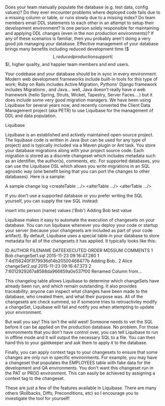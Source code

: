 Does your team manually populate the database (e.g. test data, config values)?  Do they ever encounter problems where deployed code fails due to a missing column or table, or runs slowly due to a missing index? Do team members email DDL statements to each other in an attempt to setup their development environment? Is one person solely responsible for maintaining and applying DDL changes (even in the non production environments)? If any of these scenarios is familiar, then you probably aren't doing a very good job managing your database. Effective management of your database brings many benefits including reduced development time ($$$), reduced production support ($$$), higher quality, and happier team members and end users. 
 
Your codebase and your database should be in sync in every environment. Modern web development frameworks include built-in tools for this type of work; Ruby on Rails includes Active Migration, Pythons' Django framework includes Migrations , and Java... well, Java doesn't really have *a* web framework (hello Spring, Struts, Wicket, Tapestry, Server Faces....) but it does include some very good migration managers. We have been using Liquibase for several years now, and recently converted the Client Data Management project (aka PETR) to use Liquibase for the management of DDL and data population. 
 
Liquibase
 
Liquibase is an established and actively maintained open-source project. The liquibase code is written in Java (but can be used for any type of project) and is typically included via a Maven plugin or Ant task. You store your database migrations along with your project source code. Each migration is stored as a discrete changeset which includes metadata such as an identifier, the author(s), comments, etc. For supported databases, you can use the Liquibase DSL which allows you write migrations in an SQL agnostic way (one benefit being that you can port the changes to other databases). Here is a sample:
 
<databaseChangeLog
  xmlns="http://www.liquibase.org/xml/ns/dbchangelog/1.7"
  xmlns:xsi="http://www.w3.org/2001/XMLSchema-instance"
  xsi:schemaLocation="http://www.liquibase.org/xml/ns/dbchangelog/1.7
         http://www.liquibase.org/xml/ns/dbchangelog/dbchangelog-1.7.xsd">
    <changeSet id="1" author="bob">
        <comment>A sample change log</comment>
        <createTable .../>
    </changeSet>
    <changeSet id="2" author="bob" runAlways="true">
        <alterTable .../>
    </changeSet>
    <changeSet id="3" author="alice" failOnError="false" dbms="oracle">
        <alterTable .../>
    </changeSet>
</databaseChangeLog>
 
If you don't use a supported database or you prefer writing the SQL yourself, you can supply the raw SQL instead:
 
<databaseChangeLog
  xmlns="http://www.liquibase.org/xml/ns/dbchangelog/1.7"
  xmlns:xsi="http://www.w3.org/2001/XMLSchema-instance"
  xsi:schemaLocation="http://www.liquibase.org/xml/ns/dbchangelog/1.7
         http://www.liquibase.org/xml/ns/dbchangelog/dbchangelog-1.7.xsd">
    <changeSet author="bob" id="101">
        <sql>
            insert into person (name) values ('Bob')
            <comment>Adding Bob test value</comment>
        </sql>
    </changeSet>
    <changeSet author="bob" id="101">
        <sqlFile dbms="h2, oracle"
            encoding="utf8"
            endDelimiter="\nGO"
            path="my/path/file.sql"
            relativeToChangelogFile="true"
            splitStatements="true"
            stripComments="true"/>
    </changeSet>
</databaseChangeLog>
 
Liquibase makes it easy to automate the execution of changesets on your database. You can run liquibase whenever you deploy your code or startup your server (because your changesets are included as part of your code artifact). By default, Liquibase uses a special table in your database to store metadata for all of the changesets it has applied. It typically looks like this:
 
ID 	AUTHOR 	FILENAME 	DATEEXECUTED 	ORDER	MD5SUM	COMMENTS
1	Bob	changeSet1.sql	2015-11-23 09:16:47.280	1	7:4d156240f3f79936d14b20500468477b 	Adding Bob..
2	Alice	changeSet2.sql	2015-11-23 09:16:47.373	2	7:6012929267a8588da966859a0e537f00	Renamed Column from...
 
This changelog table allows Liquibase to determine which changeSets have already been run, and which remain outstanding. It also provides traceability; anyone can inspect what changes have been made to the database, who created them, and what their purpose was. All of the changesets are check summed, so if someone tries to retroactivley modify a changeSet, Liquibase will fail and notify you when attempting to update your environment. 
 
But wait you say! This isn't the wild west! Someone needs to vet the SQL before it can be applied on the production database. No problem. For those environments that you don't have control over, you can tell Liquibase to run in offline mode and it will output the necessary SQL to a file.  You can then hand this to your gatekeeper and ask them to apply it to the database. 
 
Finally, you can apply context tags to your changesets to ensure that some changes are only run in specific environments. For example, you may have a changeset that populates the EMPLOYEES table with fake data for the development and QA environments. You don't want this changeset run in the PAT or PROD environment. This can easily be achieved by assigning a context tag to the changeset.
 
These are just a few of the features available in Liquibase. There are many others (Rollbacks, Diffs, Preconditions, etc) so I encourage you to investigate the tool for yourself!
